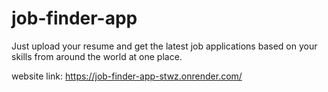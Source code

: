 # job-finder-app
Just upload your resume and get the latest job applications based on your skills from around the world at one place.

website link: https://job-finder-app-stwz.onrender.com/

